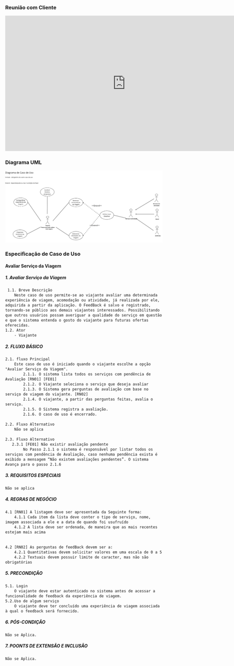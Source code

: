 ### Reunião com Cliente
<iframe width="768" height="432" src="https://www.youtube.com/watch?v=vuhkUjsRhJo" frameborder="0" scrolling="no" allow="fullscreen; clipboard-read; clipboard-write" allowfullscreen></iframe>


### Diagrama UML  

![Alt text](./assets/diagramaUML.png)

### Especificação de Caso de Uso  

#### Avaliar Serviço da Viagem

##### 1. Avaliar Serviço da Viagem
     1.1. Breve Descrição	
        Neste caso de uso permite-se ao viajante avaliar uma determinada experiência de viagem, acomodação ou atividade, já realizada por ele, adquirida a partir da aplicação. O FeedBack é salvo e registrado, tornando-se público aos demais viajantes interessados. Possibilitando que outros usuários possam averiguar a qualidade do serviço em questão e que o sistema entenda o gosto do viajante para futuras ofertas oferecidas.
    1.2. Ator    
        - Viajante

##### 2.	FLUXO BÁSICO	
    2.1. fluxo Principal	
        Este caso de uso é iniciado quando o viajante escolhe a opção "Avaliar Serviço da Viagem".
            2.1.1. O sistema lista todos os serviços com pendência de Avaliação [RN01] [FE01]	
            2.1.2. O Viajante seleciona o serviço que deseja avaliar 
            2.1.3. O Sistema gera perguntas de avaliação com base no serviço de viagem do viajante. [RN02] 	
            2.1.4. O viajante, a partir das perguntas feitas, avalia o serviço.	
            2.1.5. O Sistema registra a avaliação.	
            2.1.6. O caso de uso é encerrado.	

    2.2. Fluxo Alternativo
        Não se aplica

    2.3. Fluxo Alternativo
       2.3.1 [FE01] Não existir avaliação pendente
            No Passo 2.1.1 o sistema é responsável por listar todos os serviços com pendência de Avaliação, caso nenhuma pendência exista é exibido a mensagem “Não existem avaliações pendentes”. O sistema Avança para o passo 2.1.6

##### 3.	REQUISITOS ESPECIAIS
    Não se aplica

##### 4.	REGRAS DE NEGÓCIO
    4.1 [RN01] A listagem deve ser apresentada da Seguinte forma:
        4.1.1 Cada item da lista deve conter o tipo de serviço, nome, imagem associada a ele e a data de quando foi usufruído
        4.1.2 A lista deve ser ordenada, de maneira que as mais recentes estejam mais acima 


    4.2 [RN02] As perguntas de feedBack devem ser a:
        4.2.1 Quantitativas devem solicitar valores em uma escala de 0 a 5
        4.2.2 Textuais devem possuir limite de caracter, mas não são obrigatórias

##### 5.	PRECONDIÇÃO
    5.1. Login
        O viajante deve estar autenticado no sistema antes de acessar a funcionalidade de feedback da experiência de viagem.
    5.2.Uso de algum serviço
        O viajante deve ter concluído uma experiência de viagem associada à qual o feedback será fornecido.

##### 6.	PÓS-CONDIÇÃO
    Não se Aplica.
##### 7. POONTS DE EXTENSÃO E INCLUSÃO
    Não se Aplica.



